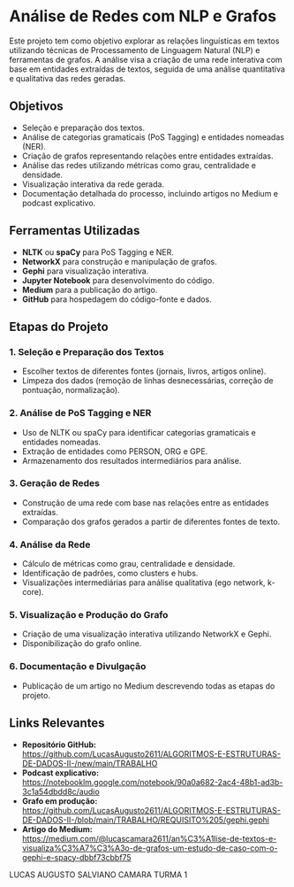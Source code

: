 # Análise de Redes com NLP e Grafos

Este projeto tem como objetivo explorar as relações linguísticas em textos utilizando técnicas de Processamento de Linguagem Natural (NLP) e ferramentas de grafos. A análise visa a criação de uma rede interativa com base em entidades extraídas de textos, seguida de uma análise quantitativa e qualitativa das redes geradas.

## Objetivos

- Seleção e preparação dos textos.
- Análise de categorias gramaticais (PoS Tagging) e entidades nomeadas (NER).
- Criação de grafos representando relações entre entidades extraídas.
- Análise das redes utilizando métricas como grau, centralidade e densidade.
- Visualização interativa da rede gerada.
- Documentação detalhada do processo, incluindo artigos no Medium e podcast explicativo.

## Ferramentas Utilizadas

- **NLTK** ou **spaCy** para PoS Tagging e NER.
- **NetworkX** para construção e manipulação de grafos.
- **Gephi** para visualização interativa.
- **Jupyter Notebook** para desenvolvimento do código.
- **Medium** para a publicação do artigo.
- **GitHub** para hospedagem do código-fonte e dados.

## Etapas do Projeto

### 1. Seleção e Preparação dos Textos
- Escolher  textos de diferentes fontes (jornais, livros, artigos online).
- Limpeza dos dados (remoção de linhas desnecessárias, correção de pontuação, normalização).

### 2. Análise de PoS Tagging e NER
- Uso de NLTK ou spaCy para identificar categorias gramaticais e entidades nomeadas.
- Extração de entidades como PERSON, ORG e GPE.
- Armazenamento dos resultados intermediários para análise.

### 3. Geração de Redes
- Construção de uma rede com base nas relações entre as entidades extraídas.
- Comparação dos grafos gerados a partir de diferentes fontes de texto.

### 4. Análise da Rede
- Cálculo de métricas como grau, centralidade e densidade.
- Identificação de padrões, como clusters e hubs.
- Visualizações intermediárias para análise qualitativa (ego network, k-core).

### 5. Visualização e Produção do Grafo
- Criação de uma visualização interativa utilizando NetworkX e Gephi.
- Disponibilização do grafo online.

### 6. Documentação e Divulgação
- Publicação de um artigo no Medium descrevendo todas as etapas do projeto.


## Links Relevantes

- **Repositório GitHub:** https://github.com/LucasAugusto2611/ALGORITMOS-E-ESTRUTURAS-DE-DADOS-II-/new/main/TRABALHO
- **Podcast explicativo:** https://notebooklm.google.com/notebook/90a0a682-2ac4-48b1-ad3b-3c1a54dbdd8c/audio
- **Grafo em produção:** https://github.com/LucasAugusto2611/ALGORITMOS-E-ESTRUTURAS-DE-DADOS-II-/blob/main/TRABALHO/REQUISITO%205/gephi.gephi
- **Artigo do Medium:** https://medium.com/@lucascamara2611/an%C3%A1lise-de-textos-e-visualiza%C3%A7%C3%A3o-de-grafos-um-estudo-de-caso-com-o-gephi-e-spacy-dbbf73cbbf75

LUCAS AUGUSTO SALVIANO CAMARA 
TURMA 1
